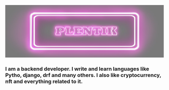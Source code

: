 [![Header](https://github.com/byplentik/byplentik/blob/main/assets/logo.jpg)](https://twitter.com/BPlentik)

### I am a backend developer. I write and learn languages like Pytho, django, drf and many others. I also like cryptocurrency, nft and everything related to it.